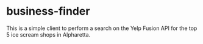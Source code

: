 # business-finder
This is a simple client to perform a search on the Yelp Fusion API for the top 5 ice scream shops in Alpharetta.
